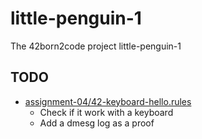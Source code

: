 # little-penguin-1
The 42born2code project little-penguin-1

## TODO
  - [assignment-04/42-keyboard-hello.rules](https://github.com/lowczarc/little-penguin-1/blob/master/assignment-04/42-keyboard-hello.rules)
    * Check if it work with a keyboard
    * Add a dmesg log as a proof

